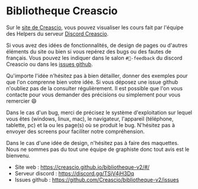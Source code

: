 # Bibliotheque Creascio


Sur le [site de Creascio](https://creascio.github.io/bibliotheque-v2/#/), vous pouvez visualiser les cours fait par l'équipe des Helpers du serveur [Discord Creascio](https://discord.gg/TSjV4jH3Dq).

Si vous avez des idées de fonctionnalités, de design de pages ou d'autres éléments du site ou bien si vous repérez des bugs ou des fautes de français. Vous pouvez les indiquer dans le salon `#📯-feedback` du discord Creascio ou dans les [issues github](https://github.com/Creascio/bibliotheque-v2/issues). 

Qu'importe l'idée n'hésitez pas à bien détailler, donner des exemples pour que l'on comprenne bien votre idée. Si vous déposez une issue github n'oubliez pas de la consulter régulièrement. Il est possible que l'on vous contacte pour vous demander des précisions ou simplement pour vous remercier 😄

Dans le cas d'un bug, merci de précisez le système d'exploitation sur lequel vous êtes (windows, linux, mac), le navigateur, l'appareil (téléphone, tablette, pc) et la ou les page(s) où se produit le bug. N'hésitez pas à envoyer des screens pour faciliter notre compréhension.

Dans le cas d'une idée de design, n'hésitez pas à faire des maquettes. Nous ne sommes pas du tout une équipe de graphiste donc tout avis est le bienvenu.

- Site web : https://creascio.github.io/bibliotheque-v2/#/
- Serveur discord : https://discord.gg/TSjV4jH3Dq
- Issues github : https://github.com/Creascio/bibliotheque-v2/issues
